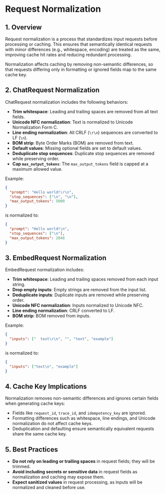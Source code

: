 # Request Normalization

## 1. Overview

Request normalization is a process that standardizes input requests before processing or caching. This ensures that semantically identical requests with minor differences (e.g., whitespace, encoding) are treated as the same, improving cache hit rates and reducing redundant processing.

Normalization affects caching by removing non-semantic differences, so that requests differing only in formatting or ignored fields map to the same cache key.

## 2. ChatRequest Normalization

ChatRequest normalization includes the following behaviors:

- **Trim whitespace**: Leading and trailing spaces are removed from all text fields.
- **Unicode NFC normalization**: Text is normalized to Unicode Normalization Form C.
- **Line ending normalization**: All CRLF (`\r\n`) sequences are converted to LF (`\n`).
- **BOM strip**: Byte Order Marks (BOM) are removed from text.
- **Default values**: Missing optional fields are set to default values.
- **Deduplicate stop sequences**: Duplicate stop sequences are removed while preserving order.
- **Cap `max_output_tokens`**: The `max_output_tokens` field is capped at a maximum allowed value.

Example:

```json
{
  "prompt": "Hello world!\r\n",
  "stop_sequences": ["\n", "\n"],
  "max_output_tokens": 5000
}
```

is normalized to:

```json
{
  "prompt": "Hello world!\n",
  "stop_sequences": ["\n"],
  "max_output_tokens": 2048
}
```

## 3. EmbedRequest Normalization

EmbedRequest normalization includes:

- **Trim whitespace**: Leading and trailing spaces removed from each input string.
- **Drop empty inputs**: Empty strings are removed from the input list.
- **Deduplicate inputs**: Duplicate inputs are removed while preserving order.
- **Unicode NFC normalization**: Inputs normalized to Unicode NFC.
- **Line ending normalization**: CRLF converted to LF.
- **BOM strip**: BOM removed from inputs.

Example:

```json
{
  "inputs": ["  text\r\n", "", "text", "example"]
}
```

is normalized to:

```json
{
  "inputs": ["text\n", "example"]
}
```

## 4. Cache Key Implications

Normalization removes non-semantic differences and ignores certain fields when generating cache keys:

- Fields like `request_id`, `trace_id`, and `idempotency_key` are ignored.
- Formatting differences such as whitespace, line endings, and Unicode normalization do not affect cache keys.
- Deduplication and defaulting ensure semantically equivalent requests share the same cache key.

## 5. Best Practices

- **Do not rely on leading or trailing spaces** in request fields; they will be trimmed.
- **Avoid including secrets or sensitive data** in request fields as normalization and caching may expose them.
- **Expect sanitized values** in request processing, as inputs will be normalized and cleaned before use.

